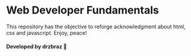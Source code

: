 # Web Developer Fundamentals

This repository has the objective to reforge acknowledgment about html, css and javascript. Enjoy, peace!

#### Developed by drzbraz 🥳
